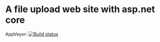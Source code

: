 # A file upload web site with asp.net core
AppVeyor: [![Build status](https://ci.appveyor.com/api/projects/status/sljxjej89bgm2rin/branch/master?svg=true)](https://ci.appveyor.com/project/codeyu/fileuploadaspnetcore/branch/master)